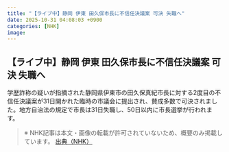 ```yaml
---
title: "【ライブ中】静岡 伊東 田久保市長に不信任決議案 可決 失職へ"
date: 2025-10-31 04:08:03 +0900
categories: [NHK]
image: 
---
```

## 【ライブ中】静岡 伊東 田久保市長に不信任決議案 可決 失職へ

学歴詐称の疑いが指摘された静岡県伊東市の田久保真紀市長に対する2度目の不信任決議案が31日開かれた臨時の市議会に提出され、賛成多数で可決されました。地方自治法の規定で市長は31日失職し、50日以内に市長選挙が行われます。

> ※ NHK記事は本文・画像の転載が許可されていないため、概要のみ掲載しています。
[出典（NHK）](http://www3.nhk.or.jp/news/html/20251031/k10014963811000.html)

